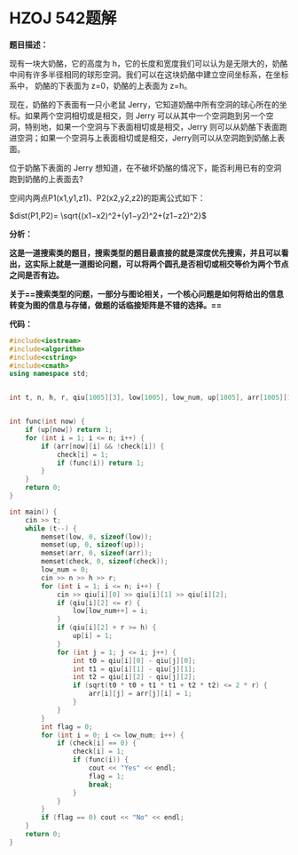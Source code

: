 # HZOJ 542题解

**题目描述：**

现有一块大奶酪，它的高度为 h，它的长度和宽度我们可以认为是无限大的，奶酪中间有许多半径相同的球形空洞。我们可以在这块奶酪中建立空间坐标系，在坐标系中， 奶酪的下表面为 z=0，奶酪的上表面为 z=h。

 现在，奶酪的下表面有一只小老鼠 Jerry，它知道奶酪中所有空洞的球心所在的坐标。如果两个空洞相切或是相交，则 Jerry 可以从其中一个空洞跑到另一个空洞，特别地，如果一个空洞与下表面相切或是相交，Jerry 则可以从奶酪下表面跑进空洞；如果一个空洞与上表面相切或是相交，Jerry则可以从空洞跑到奶酪上表面。

 位于奶酪下表面的 Jerry 想知道，在不破坏奶酪的情况下，能否利用已有的空洞跑到奶酪的上表面去?

 空间内两点P1(x1,y1,z1)、P2(x2,y2,z2)的距离公式如下：

$dist(P1,P2)= \sqrt{(x1−x2)^2+(y1−y2)^2+(z1−z2)^2}$



**分析：**

**这是一道搜索类的题目，搜索类型的题目最直接的就是深度优先搜索，并且可以看出，这实际上就是一道图论问题，可以将两个圆孔是否相切或相交等价为两个节点之间是否有边。**

**关于==搜索类型的问题，一部分与图论相关，一个核心问题是如何将给出的信息转变为图的信息与存储，做题的话临接矩阵是不错的选择。==**



**代码：**

```c++
#include<iostream>
#include<algorithm>
#include<cstring>
#include<cmath>
using namespace std;


int t, n, h, r, qiu[1005][3], low[1005], low_num, up[1005], arr[1005][1005], check[1005];


int func(int now) {
    if (up[now]) return 1; 
    for (int i = 1; i <= n; i++) {
        if (arr[now][i] && !check[i]) {
            check[i] = 1;
            if (func(i)) return 1;
        }
    }
    return 0;
}

int main() {
    cin >> t;
    while (t--) {
        memset(low, 0, sizeof(low));
        memset(up, 0, sizeof(up));
        memset(arr, 0, sizeof(arr));
        memset(check, 0, sizeof(check));
        low_num = 0;
        cin >> n >> h >> r;
        for (int i = 1; i <= n; i++) {
            cin >> qiu[i][0] >> qiu[i][1] >> qiu[i][2];
            if (qiu[i][2] <= r) {
                low[low_num++] = i;
            }
            if (qiu[i][2] + r >= h) {
                up[i] = 1;
            }
            for (int j = 1; j <= i; j++) {
                int t0 = qiu[i][0] - qiu[j][0];
                int t1 = qiu[i][1] - qiu[j][1];
                int t2 = qiu[i][2] - qiu[j][2];
                if (sqrt(t0 * t0 + t1 * t1 + t2 * t2) <= 2 * r) {
                    arr[i][j] = arr[j][i] = 1;
                }
            }
        }
        int flag = 0;
        for (int i = 0; i <= low_num; i++) {
            if (check[i] == 0) {
                check[i] = 1;
                if (func(i)) {
                    cout << "Yes" << endl;
                    flag = 1;
                    break;
                }
            }
        }
        if (flag == 0) cout << "No" << endl;
    }
    return 0;
}
```




